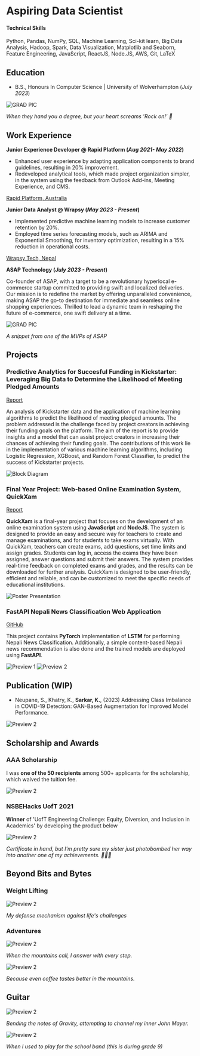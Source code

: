 # Aspiring Data Scientist

#### Technical Skills
Python, Pandas, NumPy, SQL, Machine Learning, Sci-kit learn, Big Data Analysis, Hadoop, Spark, Data Visualization, Matplotlib and Seaborn, Feature Engineering, JavaScript, ReactJS, Node.JS, AWS, Git, LaTeX
## Education	
- B.S., Honours In Computer Science | University of Wolverhampton (_July 2023_)

![GRAD PIC](/assets/img/graduation1.jpg)

*When they hand you a degree, but your heart screams 'Rock on!' 🤟*

## Work Experience
**Junior Experience Developer @ Rapid Platform (_Aug 2021- May 2022_)**
- Enhanced user experience by adapting application components to brand guidelines, resulting in 20% improvement.
- Redeveloped analytical tools, which made project organization simpler, in the system using the feedback from Outlook Add-ins, Meeting Experience, and CMS.

[Rapid Platform, Australia](https://rapidplatform.com.au/end-user/)

**Junior Data Analyst @ Wrapsy (_May 2023 - Present_)**
- Implemented predictive machine learning models to increase customer retention by 20%.
- Employed time series forecasting models, such as ARIMA and Exponential Smoothing, for inventory optimization, resulting in a 15% reduction in operational costs.

[Wrapsy Tech, Nepal](https://wrapsynepal.com/) 

**ASAP Technology (_July 2023 - Present_)**

Co-founder of ASAP, with a target to be a revolutionary hyperlocal e-commerce startup committed to providing swift and localized deliveries. Our mission is to redefine the market by offering unparalleled convenience, making ASAP the go-to destination for immediate and seamless online shopping experiences. Thrilled to lead a dynamic team in reshaping the future of e-commerce, one swift delivery at a time.

![GRAD PIC](/assets/img/asap.png)

*A snippet from one of the MVPs of ASAP*


## Projects
### Predictive Analytics for Succesful Funding in Kickstarter: Leveraging Big Data to Determine the Likelihood of Meeting Pledged Amounts
[Report](https://www.researchgate.net/publication/374004731_Predictive_Analytics_for_Succesful_Funding_in_Kickstarter_Leveraging_Big_Data_to_Determine_the_Likelihood_of_Meeting_Pledged_Amounts?channel=doi&linkId=650935c661f18040c20b76c4&showFulltext=true)

An analysis of Kickstarter data and the application of machine learning algorithms to predict the likelihood of meeting pledged amounts. The problem addressed is the challenge faced by project creators in achieving their funding goals on the platform. The aim of the report is to provide insights and a model that can assist project creators in increasing their chances of achieving their funding goals. The contributions of this work lie in the implementation of various machine learning algorithms, including Logistic Regression, XGBoost, and Random Forest Classifier, to predict the success of Kickstarter projects.

![Block Diagram](/assets/img/figure_block.png)

### Final Year Project: Web-based Online Examination System, QuickXam
[Report](https://drive.google.com/file/d/1Ko5TIWW4R3cVKuycE2QoZNLXHnhku8-o/view?usp=sharing)

**QuickXam** is a final-year project that focuses on the development of an online examination system
using **JavaScript** and **NodeJS**. The system is designed to provide an easy and secure way for
teachers to create and manage examinations, and for students to take exams virtually. With
QuickXam, teachers can create exams, add questions, set time limits and assign grades. Students
can log in, access the exams they have been assigned, answer questions and submit their answers.
The system provides real-time feedback on completed exams and grades, and the results can be
downloaded for further analysis. QuickXam is designed to be user-friendly, efficient and reliable,
and can be customized to meet the specific needs of educational institutions.

![Poster Presentation](/assets/img/poster.png)

### FastAPI Nepali News Classification Web Application
[GitHub](https://github.com/kushalsarkar404/FastAPI-Nepali-News-Classification-Web-Application)

This project contains **PyTorch** implementation of **LSTM** for performing Nepali News Classification. Additionally, a simple content-based Nepali news recommendation is also done and the trained models are deployed using **FastAPI**.

![Preview 1](/assets/img/2.png)
![Preview 2](/assets/img/recommendation.png)

## Publication (WIP)
- Neupane, S., Khatry, K., **Sarkar, K.**, (2023) Addressing Class Imbalance in COVID-19 Detection: GAN-Based Augmentation for Improved Model Performance. 

![Preview 2](/assets/img/gan.png)

## Scholarship and Awards
### AAA Scholarship
I was **one of the 50 recipients** among 500+ applicants for the scholarship, which waived the tuition fee. 

![Preview 2](/assets/img/scholarship.jpeg)

### NSBEHacks UofT 2021
**Winner** of  'UofT Engineering Challenge: Equity, Diversion, and Inclusion in Academics' by developing the product below

![Preview 2](/assets/img/hackathon.png)

*Certificate in hand, but I'm pretty sure my sister just photobombed her way into another one of my achievements. 📸🤷‍♂️*
## Beyond Bits and Bytes
### Weight Lifting
![Preview 2](/assets/img/dl.jpg)

*My defense mechanism against life's challenges*

### Adventures
![Preview 2](/assets/img/thar.jpeg)

*When the mountains call, I answer with every step.*

![Preview 2](/assets/img/coffee.jpeg)

*Because even coffee tastes better in the mountains.*

## Guitar
![Preview 2](/assets/img/jm.jpeg)

*Bending the notes of Gravity, attempting to channel my inner John Mayer.*

![Preview 2](/assets/img/jm2.jpeg)

*When I used to play for the school band (this is during grade 9)*
